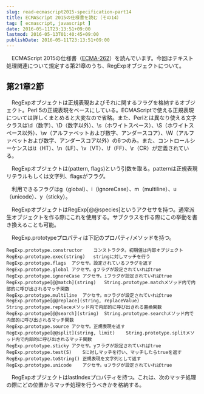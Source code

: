 ```yaml
---
slug: read-ecmascript2015-specification-part14
title: ECMAScript 2015の仕様書を読む（その14）
tag: [ ecmascript, javascript ]
date: 2016-05-11T23:13:51+09:00
lastmod: 2016-05-13T01:40:45+09:00
publishDate: 2016-05-11T23:13:51+09:00
---
```


　ECMAScript 2015の仕様書（[ECMA-262](http://www.ecma-international.org/publications/standards/Ecma-262.html)）を読んでいます。今回はテキスト処理関連について規定する第21章のうち、RegExpオブジェクトについて。

## 第21章2節


　RegExpオブジェクトは正規表現およびそれに関するフラグを格納するオブジェクト。Perl 5の正規表現をベースにしている。ECMAScriptで使える正規表現については詳しくまとめると大変なので省略。また、Perlとは異なり使える文字クラスは\d（数字）、\D（数字以外）、\s（ホワイトスペース）、\S（ホワイトスペース以外）、\w（アルファベットおよび数字、アンダースコア）、\W（アルファベットおよび数字、アンダースコア以外）の6つのみ。また、コントロールシーケンスは\t（HT）、\n（LF）、\v（VT）、\f（FF）、\r（CR）が定義されている。

　RegExpオブジェクトは(pattern, flags)という引数を取る。patternは正規表現リテラルもしくは文字列、flagsがフラグ。

　利用できるフラグはg（global）、i（ignoreCase）、m（multiline）、u（unicode）、y（sticky）。

　RegExpオブジェクトはRegExp[@@species]というアクセサを持つ。通常派生オブジェクトを作る際にこれを使用する。サブクラスを作る際にこの挙動を書き換えることも可能。

　RegExp.prototypeプロパティは下記のプロパティ/メソッドを持つ。

```
RegExp.prototype.constructor    コンストラクタ。初期値は内部オブジェクト
RegExp.prototype.exec(string)	stringに対しマッチを行う
RegExp.prototype.flags	アクセサ。設定されているフラグを返す
RegExp.prototype.global	アクセサ。gフラグが設定されていればtrue
RegExp.prototype.ignoreCase	アクセサ。iフラグが設定されていればtrue
RegExp.prototype[@@match](string)	String.prototype.matchメソッド内で内部的に呼び出されるマッチ関数
RegExp.prototype.multiline	アクセサ。mフラグが設定されていればtrue
RegExp.prototype[@@replace](string, replaceValue)	String.prototype.replaceメソッド内で内部的に呼び出される置換関数
RegExp.prototype[@@search](string)	String.prototype.searchメソッド内で内部的に呼び出されるマッチ関数
RegExp.prototype.source	アクセサ。正規表現を返す
RegExp.prototype[@@split](string, limit)	String.prototype.splitメソッド内で内部的に呼び出されるマッチ関数
RegExp.prototype.sticky	アクセサ。yフラグが設定されていればtrue
RegExp.prototype.test(S)	Sに対しマッチを行い、マッチしたらtrueを返す
RegExp.prototype.toString()	正規表現を文字列として返す
RegExp.prototype.unicode	アクセサ。uフラグが設定されていればtrue
```

 　RegExpオブジェクトはlastIndexプロパティを持つ。これは、次のマッチ処理の際にどの位置からマッチ処理を行うべきかを格納する。
